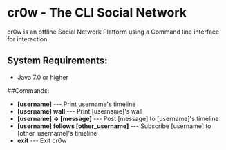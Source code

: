 cr0w - The CLI Social Network
====
cr0w is an offline Social Network Platform using a Command line interface for interaction. 

## System Requirements:
* Java 7.0 or higher
  
##Commands:

* **[username]** --- Print username's timeline
* **[username] wall** --- Print [username]'s wall
* **[username] -> [message]** --- Post [message] to [username]'s timeline
* **[username] follows [other_username]** --- Subscribe [username] to [other_username]'s timeline
* **exit** --- Exit cr0w



